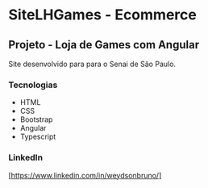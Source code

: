 # SiteLHGames - Ecommerce

## Projeto - Loja de Games com Angular

Site desenvolvido para para o Senai de São Paulo. 

### Tecnologias

* HTML
* CSS
* Bootstrap
* Angular
* Typescript

### LinkedIn
[https://www.linkedin.com/in/weydsonbruno/]
